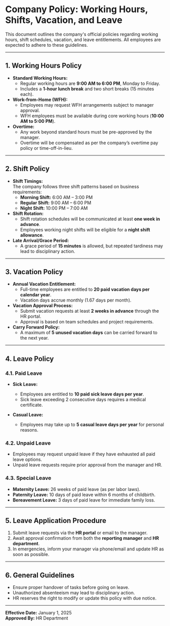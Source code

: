 # Company Policy: Working Hours, Shifts, Vacation, and Leave

This document outlines the company's official policies regarding working hours, shift schedules, vacation, and leave entitlements. All employees are expected to adhere to these guidelines.

---

## 1. Working Hours Policy
- **Standard Working Hours:**  
  - Regular working hours are **9:00 AM to 6:00 PM**, Monday to Friday.  
  - Includes a **1-hour lunch break** and two short breaks (15 minutes each).
- **Work-from-Home (WFH):**  
  - Employees may request WFH arrangements subject to manager approval.  
  - WFH employees must be available during core working hours (**10:00 AM to 5:00 PM**).
- **Overtime:**  
  - Any work beyond standard hours must be pre-approved by the manager.  
  - Overtime will be compensated as per the company’s overtime pay policy or time-off-in-lieu.

---

## 2. Shift Policy
- **Shift Timings:**  
  The company follows three shift patterns based on business requirements:  
  - **Morning Shift:** 6:00 AM – 3:00 PM  
  - **Regular Shift:** 9:00 AM – 6:00 PM  
  - **Night Shift:** 10:00 PM – 7:00 AM
- **Shift Rotation:**  
  - Shift rotation schedules will be communicated at least **one week in advance**.  
  - Employees working night shifts will be eligible for a **night shift allowance**.
- **Late Arrival/Grace Period:**  
  - A grace period of **15 minutes** is allowed, but repeated tardiness may lead to disciplinary action.

---

## 3. Vacation Policy
- **Annual Vacation Entitlement:**  
  - Full-time employees are entitled to **20 paid vacation days per calendar year**.  
  - Vacation days accrue monthly (1.67 days per month).
- **Vacation Approval Process:**  
  - Submit vacation requests at least **2 weeks in advance** through the HR portal.  
  - Approval is based on team schedules and project requirements.
- **Carry Forward Policy:**  
  - A maximum of **5 unused vacation days** can be carried forward to the next year.

---

## 4. Leave Policy
### 4.1. Paid Leave
- **Sick Leave:**  
  - Employees are entitled to **10 paid sick leave days per year**.  
  - Sick leave exceeding 2 consecutive days requires a medical certificate.
  
- **Casual Leave:**  
  - Employees may take up to **5 casual leave days per year** for personal reasons.

### 4.2. Unpaid Leave
- Employees may request unpaid leave if they have exhausted all paid leave options.  
- Unpaid leave requests require prior approval from the manager and HR.

### 4.3. Special Leave
- **Maternity Leave:** 26 weeks of paid leave (as per labor laws).  
- **Paternity Leave:** 10 days of paid leave within 6 months of childbirth.  
- **Bereavement Leave:** 3 days of paid leave for immediate family loss.

---

## 5. Leave Application Procedure
1. Submit leave requests via the **HR portal** or email to the manager.  
2. Await approval confirmation from both the **reporting manager** and **HR department**.  
3. In emergencies, inform your manager via phone/email and update HR as soon as possible.

---

## 6. General Guidelines
- Ensure proper handover of tasks before going on leave.  
- Unauthorized absenteeism may lead to disciplinary action.  
- HR reserves the right to modify or update this policy with due notice.

---

**Effective Date:** January 1, 2025  
**Approved By:** HR Department  
